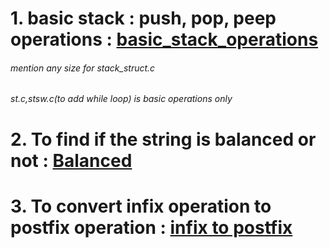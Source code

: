 # 1. basic stack : push, pop, peep operations : [basic_stack_operations](./stack_struct.c) 
###### mention any size for stack_struct.c
###### st.c,stsw.c(to add while loop) is basic operations only

# 2. To find if the string is balanced or not : [Balanced ](./balanced.c) 

# 3. To convert infix operation to postfix operation : [infix to postfix](./infix_post.c)
